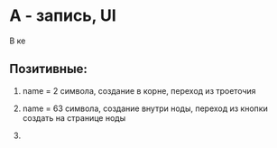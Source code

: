 # А - запись, UI

В ке

## Позитивные:

1. name = 2 символа, создание в корне, переход из троеточия

2. name = 63 символа, создание внутри ноды, переход из кнопки создать на странице ноды

3. 